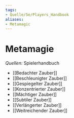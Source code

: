 ```yaml
---
tags:
- Quelle/5e/Players_Handbook
aliases:
- Metamagic
---
```

# Metamagie
_Quellen:_ Spielerhandbuch

- [[Bedachter Zauber]]
- [[Beschleunigter Zauber]]
- [[Gespiegelter Zauber]]
- [[Konzentrierter Zauber]]
- [[Mächtiger Zauber]]
- [[Subtiler Zauber]]
- [[Verlängerter Zauber]]
- [[Weitreichender Zauber]]